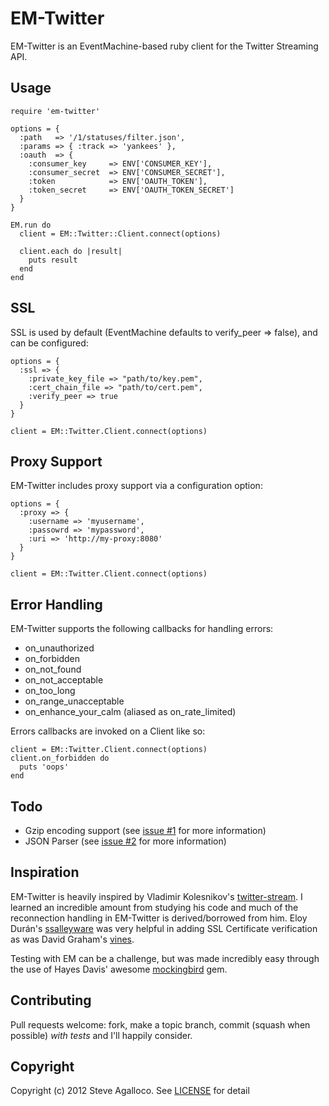 # EM-Twitter

EM-Twitter is an EventMachine-based ruby client for the Twitter Streaming API.

## Usage

    require 'em-twitter'

    options = {
      :path   => '/1/statuses/filter.json',
      :params => { :track => 'yankees' },
      :oauth  => {
        :consumer_key     => ENV['CONSUMER_KEY'],
        :consumer_secret  => ENV['CONSUMER_SECRET'],
        :token            => ENV['OAUTH_TOKEN'],
        :token_secret     => ENV['OAUTH_TOKEN_SECRET']
      }
    }

    EM.run do
      client = EM::Twitter::Client.connect(options)

      client.each do |result|
        puts result
      end
    end

## SSL

SSL is used by default (EventMachine defaults to verify_peer => false), and can be configured:

    options = {
      :ssl => {
        :private_key_file => "path/to/key.pem",
        :cert_chain_file => "path/to/cert.pem",
        :verify_peer => true
      }
    }

    client = EM::Twitter.Client.connect(options)

## Proxy Support

EM-Twitter includes proxy support via a configuration option:

    options = {
      :proxy => {
        :username => 'myusername',
        :passowrd => 'mypassword',
        :uri => 'http://my-proxy:8080'
      }
    }

    client = EM::Twitter.Client.connect(options)

## Error Handling

EM-Twitter supports the following callbacks for handling errors:

* on_unauthorized
* on_forbidden
* on_not_found
* on_not_acceptable
* on_too_long
* on_range_unacceptable
* on_enhance_your_calm (aliased as on_rate_limited)

Errors callbacks are invoked on a Client like so:

    client = EM::Twitter.Client.connect(options)
    client.on_forbidden do
      puts 'oops'
    end

## Todo

* Gzip encoding support (see [issue #1](https://github.com/spagalloco/em-twitter/issues/1) for more information)
* JSON Parser (see [issue #2](https://github.com/spagalloco/em-twitter/issues/2) for more information)

## Inspiration

EM-Twitter is heavily inspired by Vladimir Kolesnikov's [twitter-stream](https://github.com/voloko/twitter-stream).  I learned an incredible amount from studying his code and much of the reconnection handling in EM-Twitter is derived/borrowed from him.  Eloy Durán's [ssalleyware](https://github.com/alloy/ssalleyware) was very helpful in adding SSL Certificate verification as was David Graham's [vines](https://github.com/negativecode/vines).

Testing with EM can be a challenge, but was made incredibly easy through the use of Hayes Davis' awesome [mockingbird](https://github.com/hayesdavis/mockingbird) gem.

## Contributing

Pull requests welcome: fork, make a topic branch, commit (squash when possible) *with tests* and I'll happily consider.

## Copyright

Copyright (c) 2012 Steve Agalloco. See [LICENSE](https://github.com/spagalloco/em-twitter/blob/master/LICENSE.md) for detail
